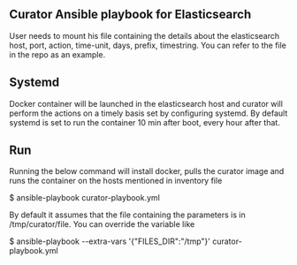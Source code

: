 ## Curator Ansible playbook for Elasticsearch

User needs to mount his file containing the details about the elasticsearch host, port, action, time-unit, days, prefix, timestring. You can refer to the file in the repo as an example.

## Systemd
Docker container will be launched in the elasticsearch host and curator will perform the actions on a timely basis set by configuring systemd. By default systemd is set to run the container 10 min after boot, every hour after that.

## Run

Running the below command will install docker, pulls the curator image and runs the container on the hosts mentioned in inventory file

$ ansible-playbook curator-playbook.yml

By default it assumes that the file containing the parameters is in /tmp/curator/file. You can override the variable like

$ ansible-playbook --extra-vars '{"FILES_DIR":"/tmp"}' curator-playbook.yml

